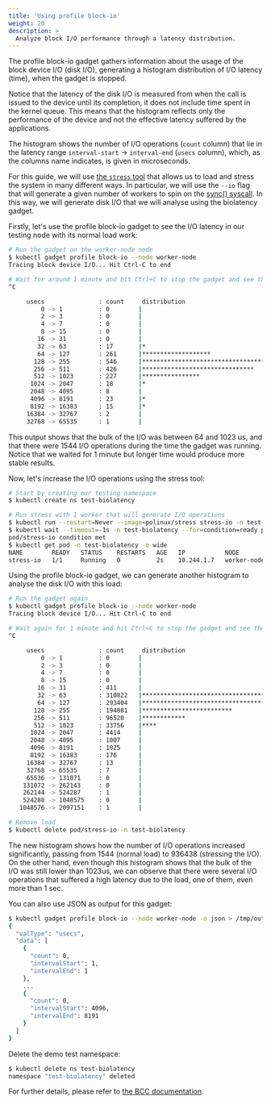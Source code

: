 ```yaml
---
title: 'Using profile block-io'
weight: 20
description: >
  Analyze block I/O performance through a latency distribution.
---
```


The profile block-io gadget gathers information about the usage of the
block device I/O (disk I/O), generating a histogram distribution of I/O
latency (time), when the gadget is stopped.

Notice that the latency of the disk I/O is measured from when the call is
issued to the device until its completion, it does not include time spent
in the kernel queue. This means that the histogram reflects only the
performance of the device and not the effective latency suffered by the
applications.

The histogram shows the number of I/O operations (`count` column) that lie in
the latency range `interval-start` -> `interval-end` (`usecs` column), which,
as the columns name indicates, is given in microseconds.

For this guide, we will use
[the `stress` tool](https://linux.die.net/man/1/stress) that allows us to load
and stress the system in many different ways. In particular, we will use
the `--io` flag that will generate a given number of workers to spin on the
[sync() syscall](https://man7.org/linux/man-pages/man2/sync.2.html). In this
way, we will generate disk I/O that we will analyse using the biolatency
gadget.

Firstly, let's use the profile block-io gadget to see the I/O latency in our
testing node with its normal load work:

```bash
# Run the gadget on the worker-node node
$ kubectl gadget profile block-io --node worker-node
Tracing block device I/O... Hit Ctrl-C to end

# Wait for around 1 minute and hit Ctrl+C to stop the gadget and see the results
^C

     usecs               : count     distribution
         0 -> 1          : 0        |                                        |
         2 -> 3          : 0        |                                        |
         4 -> 7          : 0        |                                        |
         8 -> 15         : 0        |                                        |
        16 -> 31         : 0        |                                        |
        32 -> 63         : 17       |*                                       |
        64 -> 127        : 261      |*******************                     |
       128 -> 255        : 546      |****************************************|
       256 -> 511        : 426      |*******************************         |
       512 -> 1023       : 227      |****************                        |
      1024 -> 2047       : 18       |*                                       |
      2048 -> 4095       : 8        |                                        |
      4096 -> 8191       : 23       |*                                       |
      8192 -> 16383      : 15       |*                                       |
     16384 -> 32767      : 2        |                                        |
     32768 -> 65535      : 1        |                                        |
```

This output shows that the bulk of the I/O was between 64 and 1023 us, and
that there were 1544 I/O operations during the time the gadget was running.
Notice that we waited for 1 minute but longer time would produce more
stable results.

Now, let's increase the I/O operations using the stress tool:

```bash
# Start by creating our testing namespace
$ kubectl create ns test-biolatency

# Run stress with 1 worker that will generate I/O operations
$ kubectl run --restart=Never --image=polinux/stress stress-io -n test-biolatency -- stress --io 1
$ kubectl wait --timeout=-1s -n test-biolatency --for=condition=ready pod/stress-io
pod/stress-io condition met
$ kubectl get pod -n test-biolatency -o wide
NAME        READY   STATUS    RESTARTS   AGE   IP           NODE          NOMINATED NODE   READINESS GATES
stress-io   1/1     Running   0          2s    10.244.1.7   worker-node   <none>           <none>
```

Using the profile block-io gadget, we can generate another histogram to analyse the
disk I/O with this load:

```bash
# Run the gadget again
$ kubectl gadget profile block-io --node worker-node
Tracing block device I/O... Hit Ctrl-C to end

# Wait again for 1 minute and hit Ctrl+C to stop the gadget and see the results
^C

     usecs               : count     distribution
         0 -> 1          : 0        |                                        |
         2 -> 3          : 0        |                                        |
         4 -> 7          : 0        |                                        |
         8 -> 15         : 0        |                                        |
        16 -> 31         : 411      |                                        |
        32 -> 63         : 310822   |****************************************|
        64 -> 127        : 293404   |*************************************   |
       128 -> 255        : 194881   |*************************               |
       256 -> 511        : 96520    |************                            |
       512 -> 1023       : 33756    |****                                    |
      1024 -> 2047       : 4414     |                                        |
      2048 -> 4095       : 1007     |                                        |
      4096 -> 8191       : 1025     |                                        |
      8192 -> 16383      : 176      |                                        |
     16384 -> 32767      : 13       |                                        |
     32768 -> 65535      : 7        |                                        |
     65536 -> 131071     : 0        |                                        |
    131072 -> 262143     : 0        |                                        |
    262144 -> 524287     : 1        |                                        |
    524288 -> 1048575    : 0        |                                        |
   1048576 -> 2097151    : 1        |                                        |

# Remove load
$ kubectl delete pod/stress-io -n test-biolatency
```

The new histogram shows how the number of I/O operations increased
significantly, passing from 1544 (normal load) to 936438 (stressing the I/O).
On the other hand, even though this histogram shows that the bulk of the I/O
was still lower than 1023us, we can observe that there were several I/O
operations that suffered a high latency due to the load, one of them,
even more than 1 sec.

You can also use JSON as output for this gadget:

```bash
$ kubectl gadget profile block-io --node worker-node -o json > /tmp/output.json; jq < /tmp/output.json
{
  "valType": "usecs",
  "data": [
    {
      "count": 0,
      "intervalStart": 1,
      "intervalEnd": 1
    },
    ...
    {
      "count": 0,
      "intervalStart": 4096,
      "intervalEnd": 8191
    }
  ]
}
```

Delete the demo test namespace:
```bash
$ kubectl delete ns test-biolatency
namespace "test-biolatency" deleted
```

For further details, please refer to
[the BCC documentation](https://github.com/iovisor/bcc/blob/master/tools/biolatency_example.txt).
